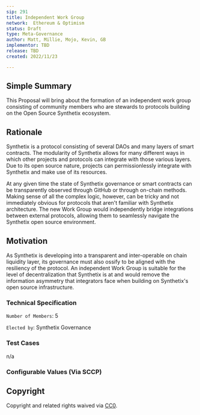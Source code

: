 ```yaml
---
sip: 291
title: Independent Work Group
network:  Ethereum & Optimism
status: Draft
type: Meta-Governance
author: Matt, Millie, Mojo, Kevin, GB
implementor: TBD
release: TBD
created: 2022/11/23

---
```


## Simple Summary

This Proposal will bring about the formation of an independent work group consisting of community members who are stewards to protocols building on the Open Source Synthetix ecosystem.

## Rationale

Synthetix is a protocol consisting of several DAOs and many layers of smart contracts. The modularity of Synthetix allows for many different ways in which other projects and protocols can integrate with those various layers. Due to its open source nature, projects can permissionlessly integrate with Synthetix and make use of its resources.

At any given time the state of Synthetix governance or smart contracts can be transparently observed through GitHub or through on-chain methods. Making sense of all the complex logic, however, can be tricky and not immediately obvious for protocols that aren't familiar with Synthetix architecture. The new Work Group would independently bridge integrations between external protocols, allowing them to seamlessly navigate the Synthetix open source environment.

## Motivation

As Synthetix is developing into a transparent and inter-operable on chain liquidity layer, its governance must also ossify to be aligned with the resiliency of the protocol. An independent Work Group is suitable for the level of decentralization that Synthetix is at and would remove the information asymmetry that integrators face when building on Synthetix's open source infrastructure.

### Technical Specification

`Number of Members`: 5

`Elected by`: Synthetix Governance

### Test Cases

n/a

### Configurable Values (Via SCCP)



## Copyright

Copyright and related rights waived via [CC0](https://creativecommons.org/publicdomain/zero/1.0/).
